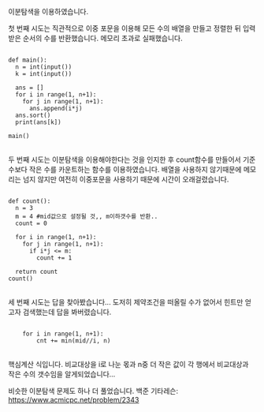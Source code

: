 이분탐색을 이용하였습니다.

첫 번째 시도는 직관적으로 이중 포문을 이용해 모든 수의 배열을 만들고 정렬한 뒤 입력받은 순서의 수를 반환했습니다.
메모리 초과로 실패했습니다.
<pre>
<code>
def main():
  n = int(input())
  k = int(input())
  
  ans = []
  for i in range(1, n+1):
    for j in range(1, n+1):
      ans.append(i*j)
  ans.sort()
  print(ans[k])

main()
</code>
</pre>

두 번째 시도는 이분탐색을 이용해야한다는 것을 인지한 후 count함수를 만들어서 기준수보다 작은 수를 카운트하는 함수를 이용하였습니다.
배열을 사용하지 않기때문에 메모리는 넘지 않지만 여전히 이중포문을 사용하기 때문에 시간이 오래걸렸습니다.
<pre>
<code>
def count():
  n = 3
  m = 4 #mid값으로 설정될 것,, m이하갯수를 반환..
  count = 0

  for i in range(1, n+1):
    for j in range(1, n+1):
      if i*j <= m:
        count += 1
      
  return count
count()
</code>
</pre>

세 번째 시도는 답을 찾아봤습니다... 도저히 제약조건을 떠올릴 수가 없어서 힌트만 얻고자 검색했는데 답을 봐버렸습니다.
<pre>
<code>
    for i in range(1, n+1):
        cnt += min(mid//i, n)
</code>
</pre>

핵심계산 식입니다. 비교대상을 i로 나눈 몫과 n중 더 작은 값이 각 행에서 비교대상과 작은 수의 갯수임을 알게되었습니다...

비슷한 이분탐색 문제도 하나 더 풀었습니다.
백준 기타레슨: https://www.acmicpc.net/problem/2343

